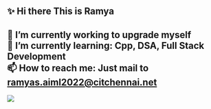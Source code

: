 ## :sparkles: Hi there This is Ramya

🔭 I’m currently working to upgrade myself <br>
🌱 I’m currently learning: Cpp, DSA, Full Stack Development <br>
📫 How to reach me: Just mail to ramyas.aiml2022@citchennai.net
---
[![](https://visitcount.itsvg.in/api?id=ramya487&label=Profile%20Views&color=12&icon=5&pretty=false)](https://visitcount.itsvg.in)
